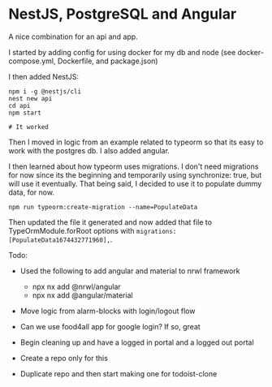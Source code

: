 # NestJS, PostgreSQL and Angular

A nice combination for an api and app.

I started by adding config for using docker for my db and node (see docker-compose.yml, Dockerfile, and package.json)

I then added NestJS:
```
npm i -g @nestjs/cli
nest new api
cd api
npm start

# It worked
```

Then I moved in logic from an example related to typeorm so that its easy to work with the postgres db. I also added angular.

I then learned about how typeorm uses migrations. I don't need migrations for now since its the beginning and temporarily using synchronize: true, but will use it eventually. That being said, I decided to use it to populate dummy data, for now.

```
npm run typeorm:create-migration --name=PopulateData
```

Then updated the file it generated and now added that file to TypeOrmModule.forRoot options with `migrations: [PopulateData1674432771960],`.

Todo:
- Used the following to add angular and material to nrwl framework
  - npx nx add @nrwl/angular
  - npx nx add @angular/material

- Move logic from alarm-blocks with login/logout flow
- Can we use food4all app for google login? If so, great
- Begin cleaning up and have a logged in portal and a logged out portal
- Create a repo only for this
- Duplicate repo and then start making one for todoist-clone
